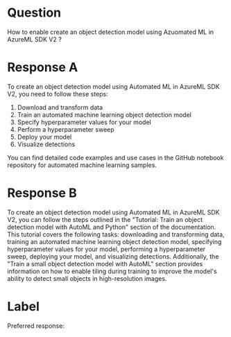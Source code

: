 
# Question

How to enable create an object detection model using Azuomated ML in AzureML SDK V2 ?

# Response A

To create an object detection model using Automated ML in AzureML SDK V2, you need to follow these steps:
1. Download and transform data
2. Train an automated machine learning object detection model
3. Specify hyperparameter values for your model
4. Perform a hyperparameter sweep
5. Deploy your model
6. Visualize detections

You can find detailed code examples and use cases in the GitHub notebook repository for automated machine learning samples.

# Response B

To create an object detection model using Automated ML in AzureML SDK V2, you can follow the steps outlined in the "Tutorial: Train an object detection model with AutoML and Python" section of the documentation. This tutorial covers the following tasks: downloading and transforming data, training an automated machine learning object detection model, specifying hyperparameter values for your model, performing a hyperparameter sweep, deploying your model, and visualizing detections. Additionally, the "Train a small object detection model with AutoML" section provides information on how to enable tiling during training to improve the model's ability to detect small objects in high-resolution images.

# Label

Preferred response: 
